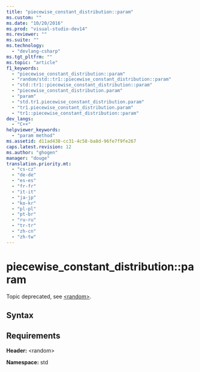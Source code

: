 ```yaml
---
title: "piecewise_constant_distribution::param"
ms.custom: ""
ms.date: "10/20/2016"
ms.prod: "visual-studio-dev14"
ms.reviewer: ""
ms.suite: ""
ms.technology: 
  - "devlang-csharp"
ms.tgt_pltfrm: ""
ms.topic: "article"
f1_keywords: 
  - "piecewise_constant_distribution::param"
  - "random/std::tr1::piecewise_constant_distribution::param"
  - "std::tr1::piecewise_constant_distribution::param"
  - "piecewise_constant_distribution.param"
  - "param"
  - "std.tr1.piecewise_constant_distribution.param"
  - "tr1.piecewise_constant_distribution.param"
  - "tr1::piecewise_constant_distribution::param"
dev_langs: 
  - "C++"
helpviewer_keywords: 
  - "param method"
ms.assetid: d11ad438-cc31-4c58-ba8d-96fe7f9fe267
caps.latest.revision: 12
ms.author: "ghogen"
manager: "douge"
translation.priority.mt: 
  - "cs-cz"
  - "de-de"
  - "es-es"
  - "fr-fr"
  - "it-it"
  - "ja-jp"
  - "ko-kr"
  - "pl-pl"
  - "pt-br"
  - "ru-ru"
  - "tr-tr"
  - "zh-cn"
  - "zh-tw"
---
```

# piecewise_constant_distribution::param
Topic deprecated, see [\<random>](../Topic/%3Crandom%3E.md).  
  
## Syntax  
  
## Requirements  
 **Header:** \<random>  
  
 **Namespace:** std